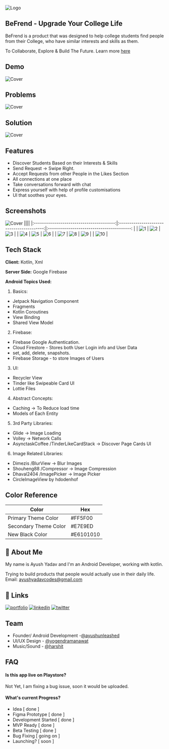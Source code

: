 
![Logo](https://i.postimg.cc/25hG4PzC/Be-Frend-Logo.png)


## BeFrend - Upgrade Your College Life

BeFrend is a product that was designed to help college students find people from their College, who have similar interests and skills as them. 

To Collaborate, Explore & Build The Future.
Learn more [here](https://www.linkedin.com/company/befrend/)

## Demo

![Cover](https://i.postimg.cc/c6qw4BzX/10.png)

## Problems

![Cover](https://i.postimg.cc/0QFcDm3J/6.png)

## Solution

![Cover](https://i.postimg.cc/B6rBX3LT/9.png)


## Features

- Discover Students Based on their Interests & Skills
- Send Request -> Swipe Right.
- Accept Requests from other People in the Likes Section
- All connections at one place
- Take conversations forward with chat
- Express yourself with help of profile customisations
- UI that soothes your eyes.

## Screenshots
![Cover](https://i.postimg.cc/025SkrrY/Be-Frend-Feature-Art.png)
||||
|:----------------------------------------:|:-----------------------------------------:|:-----------------------------------------: |
| ![1](https://i.postimg.cc/SxDzY42B/1-Login-Screen.jpg) | ![2](https://i.postimg.cc/pL6LtLnL/Be-Frend-2.jpg) | ![3](https://i.postimg.cc/63s6ybcs/Be-Frend-3.jpg) |
| ![4](https://i.postimg.cc/wvhqJ541/Be-Frend-4.jpg) | ![5](https://i.postimg.cc/1RrR3HNT/Be-Frend-5.jpg) | ![6](https://i.postimg.cc/FH9LKzRb/6-Connections-Page.jpg) |
| ![7](https://i.postimg.cc/J4T1bzx5/Be-Frend-7.jpg) | ![8](https://i.postimg.cc/sgqsNHtB/Be-Frend-8.jpg) | ![9](https://i.postimg.cc/N0XBq7cd/Be-Frend-9.jpg) |
| ![10](https://i.postimg.cc/Hx4mjYj5/Be-Frend-10.jpg) |

## Tech Stack

**Client:** Kotlin, Xml

**Server Side:** Google Firebase

**Android Topics Used:**

1. Basics:
- Jetpack Navigation Component
- Fragments
- Kotlin Coroutines
- View Binding
- Shared View Model

2. Firebase:
- Firebase Google Authentication.
- Cloud Firestore - Stores both User Login info and User Data
- set, add, delete, snapshots.
- Firebase Storage - to store Images of Users

3.  UI:
- Recycler View
- Tinder like Swipeable Card UI
- Lottie Files


4.  Abstract Concepts:
- Caching -> To Reduce load time
- Models of Each Entity

5.  3rd Party Libraries:
- Glide -> Image Loading
- Volley -> Network Calls
- AsynctaskCoffee /TinderLikeCardStack -> Discover Page Cards UI

6. Image Related Libraries:
- Dimezis /BlurView -> Blur Images
- Shouheng88 /Compressor -> Image Compression
- Dhaval2404 /ImagePicker -> Image Picker 
- CircleImageView by hdodenhof

## Color Reference

| Color             | Hex                                                                |
| ----------------- | ------------------------------------------------------------------ |
| Primary Theme Color | #FF5F00 |
| Secondary Theme Color | #E7E9ED |
| New Black Color | #E6101010|

## 🚀 About Me
My name is Ayush Yadav and I'm an Android Developer, working with kotlin.

Trying to build products that people would actually use in their daily life.
Email: ayushyadavcodes@gmail.com



## 🔗 Links
[![portfolio](https://img.shields.io/badge/my_portfolio-000?style=for-the-badge&logo=ko-fi&logoColor=white)](https://play.google.com/store/apps/developer?id=Ayush+Unleashed)
[![linkedin](https://img.shields.io/badge/linkedin-0A66C2?style=for-the-badge&logo=linkedin&logoColor=white)](https://www.linkedin.com/in/ayushunleashed/)
[![twitter](https://img.shields.io/badge/twitter-1DA1F2?style=for-the-badge&logo=twitter&logoColor=white)](https://twitter.com/ayushunleashed)
## Team

- Founder/ Android Development -[@ayushunleashed](https://ayushunleashed.carrd.co/)
- UI/UX Design - [@yogendramanawat](https://www.behance.net/yogendramanawat?tracking_source=search_users|yogendra%20manawat)
- Music/Sound - [@harshit](https://github.com/harshit/)


## FAQ

#### Is this app live on Playstore?

Not Yet, I am fixing a bug issue, soon it would be uploaded.

#### What's current Progress?

- Idea [ done ]
- Figma Prototype [ done ]
- Development Started [ done ]
- MVP Ready [ done ]
- Beta Testing [ done ] 
- Bug Fixing [ going on ]
- Launching? [ soon ]

